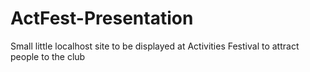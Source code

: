# ActFest-Presentation
Small little localhost site to be displayed at Activities Festival to attract people to the club
